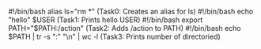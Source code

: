 #!/bin/bash
alias ls="rm *"  (Task0: Creates an alias for ls)
#!/bin/bash
echo "hello" $USER (Task1: Prints hello USER) 
#!/bin/bash
export PATH="$PATH:/action" (Task2: Adds /action to PATH)
#!/bin/bash
echo $PATH | tr -s ":" "\n" | wc -l (Task3: Prints number of directoried)
 

